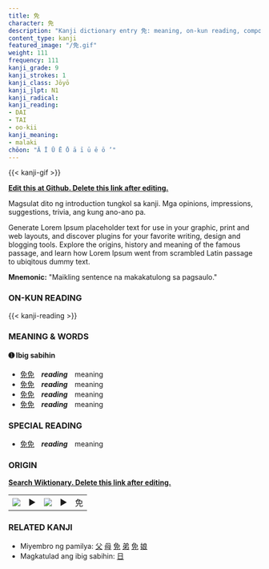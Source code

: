 ```yaml
---
title: 免
character: 免
description: "Kanji dictionary entry 免: meaning, on-kun reading, compounds, origin, related kanji"
content_type: kanji
featured_image: "/免.gif"
weight: 111
frequency: 111
kanji_grade: 9
kanji_strokes: 1
kanji_class: Jōyō
kanji_jlpt: N1
kanji_radical: 
kanji_reading: 
- DAI
- TAI
- oo-kii
kanji_meaning:
- malaki
chōon: "Ā Ī Ū Ē Ō ā ī ū ē ō ’"
---
```

[//]: # (Don't edit the line below. Kanji animated GIF code is automatically generated.)
{{< kanji-gif >}}

[//]: # (Edit below this line.)

**[Edit this at Github. Delete this link after editing.](https://github.com/tim0g/tim/tree/main/content/kanji/免/index.md)**

Magsulat dito ng introduction tungkol sa kanji. Mga opinions, impressions, suggestions, trivia, ang kung ano-ano pa.

Generate Lorem Ipsum placeholder text for use in your graphic, print and web layouts, and discover plugins for your favorite writing, design and blogging tools. Explore the origins, history and meaning of the famous passage, and learn how Lorem Ipsum went from scrambled Latin passage to ubiqitous dummy text.
 
**Mnemonic:** "Maikling sentence na makakatulong sa pagsaulo."

### ON-KUN READING

[//]: # (Don't edit the line below. ON-KUN READING code is automatically generated.)
{{< kanji-reading >}}

### MEANING & WORDS

#### ➊ **Ibig sabihin**
  - [免](../免)[免](../免)　***reading***　meaning
  - [免](../免)[免](../免)　***reading***　meaning
  - [免](../免)[免](../免)　***reading***　meaning
  - [免](../免)[免](../免)　***reading***　meaning

### SPECIAL READING
  - [免](../免)[免](../免)　***reading***　meaning

### ORIGIN

**[Search Wiktionary. Delete this link after editing.](https://wiktionary.org/wiki/免)**
<table class="kanji-table"><tr><td>
<img src="60px-免-bronze.svg.png">
</td><td>▶</td><td>
<img src="60px-免-oracle.svg.png">
</td><td>▶</td>
<td class="kanji-origin">免</td>
</tr></table>

### RELATED KANJI
- Miyembro ng pamilya: [父](../父) [母](../母) [免](../免) [弟](../弟) [免](../免) [娘](../娘)
- Magkatulad ang ibig sabihin: [日](../日)
